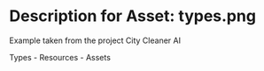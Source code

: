 # Description for Asset: types.png

Example taken from the project City Cleaner AI

Types - Resources - Assets
